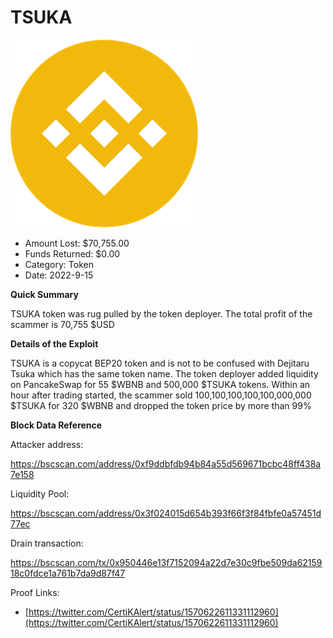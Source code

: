 # TSUKA
![TSUKA](/rektimages/TSUKA.png)
- Amount Lost: $70,755.00
- Funds Returned: $0.00
- Category: Token
- Date: 2022-9-15

**Quick Summary**

TSUKA token was rug pulled by the token deployer. The total profit of the scammer is 70,755 $USD

  


 **Details of the Exploit**

TSUKA is a copycat BEP20 token and is not to be confused with Dejitaru Tsuka which has the same token name. The token deployer added liquidity on PancakeSwap for 55 $WBNB and 500,000 $TSUKA tokens. Within an hour after trading started, the scammer sold 100,100,100,100,100,000,000 $TSUKA for 320 $WBNB and dropped the token price by more than 99%

  


 **Block Data Reference**

Attacker address:

https://bscscan.com/address/0xf9ddbfdb94b84a55d569671bcbc48ff438a7e158

Liquidity Pool:

https://bscscan.com/address/0x3f024015d654b393f66f3f84fbfe0a57451d77ec

Drain transaction:

https://bscscan.com/tx/0x950446e13f7152094a22d7e30c9fbe509da6215918c0fdce1a761b7da9d87f47


Proof Links:
- [https://twitter.com/CertiKAlert/status/1570622611331112960](https://twitter.com/CertiKAlert/status/1570622611331112960)


